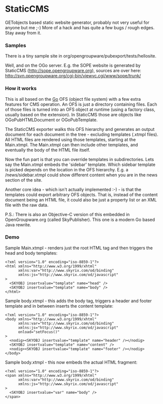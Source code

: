 StaticCMS
=========

GETobjects based static website generator, probably not very useful for anyone but me ;-) More of a hack and has quite a few bugs / rough edges. Stay away from it.

### Samples

There is a tiny sample site in org/opengroupware/pubexport/tests/hellosite.

Well, and on the OGo server. E.g. the SOPE website is generated by StaticCMS (http://sope.opengroupware.org),
sources are over here: http://svn.opengroupware.org/cgi-bin/viewvc.cgi/www/sope/trunk/

### How it works

This is all based on the [Go](http://getobjects.googlecode.com) OFS (object file system) with a few extra features for CMS operation.
An OFS is just a directory containing files. Each of those files is turned into an OFS object at runtime (using a factory class, usually based on the extension).
In StaticCMS those are objects like OGoPubHTMLDocument or OGoPubTemplate.

The StaticCMS exporter walks this OFS hierarchy and generates an output document for each document in the tree - excluding templates (.xtmpl files). All HTML files are rendered using those templates, starting at the Main.xtmpl. The Main.xtmpl can then include other templates, and eventually the body of the HTML file itself.

Now the fun part is that you can override templates in subdirectories. Lets say the Main.xtmpl embeds the 'sidebar' template. Which sidebar template is picked depends on the location in the OFS hierarchy. E.g. a /news/sidebar.xtmpl could show different content when you are in the news section of the site.

Another core idea - which isn't actually implemented :-) - is that the templates could export arbitrary OFS objects. That is, instead of the content document being an HTML file, it could also be just a property list or an XML file with the raw data.

P.S.: There is also an Objective-C version of this embedded in OpenGroupware.org (called SkyPublisher). This one is a modern Go based Java rewrite.

### Demo

Sample Main.xtmpl - renders just the root HTML tag and then triggers the head and body templates:
```
<?xml version="1.0" encoding="iso-8859-1"?>
<html xmlns="http://www.w3.org/1999/xhtml"
      xmlns:var="http://www.skyrix.com/od/binding"
      xmlns:js="http://www.skyrix.com/od/javascript"
>
  <SKYOBJ insertvalue="template" name="head" />
  <SKYOBJ insertvalue="template" name="body" />
</html>
```

Sample body.xtmpl - this adds the body tag, triggers a header and footer template and in between inserts the content template:
```
<?xml version="1.0" encoding="iso-8859-1"?>
<body xmlns="http://www.w3.org/1999/xhtml"
      xmlns:var="http://www.skyrix.com/od/binding"
      xmlns:js="http://www.skyrix.com/od/javascript"
      onload="setFocus()"
>
  <nodig><SKYOBJ insertvalue="template" name="header" /></nodig>
  <SKYOBJ insertvalue="template" name="content" />
  <nodig><SKYOBJ insertvalue="template" name="footer" /></nodig>
</body>
```

Sample body.xtmpl - this now embeds the actual HTML fragment:
```
<?xml version="1.0" encoding="iso-8859-1"?>
<span xmlns="http://www.w3.org/1999/xhtml"
      xmlns:var="http://www.skyrix.com/od/binding"
      xmlns:js="http://www.skyrix.com/od/javascript"
>
  <SKYOBJ insertvalue="var" name="body" />
</span>
```
